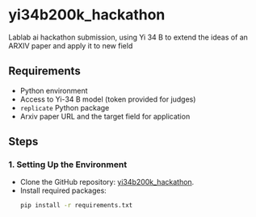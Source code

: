# yi34b200k_hackathon
Lablab ai hackathon submission, using Yi 34 B to extend the ideas of an ARXIV paper and apply it to new field


## Requirements
- Python environment
- Access to Yi-34 B model (token provided for judges)
- `replicate` Python package
- Arxiv paper URL and the target field for application

## Steps

### 1. Setting Up the Environment
- Clone the GitHub repository: [yi34b200k_hackathon](https://github.com/Raghavan1988/yi34b200k_hackathon).
- Install required packages:
  ```bash
  pip install -r requirements.txt

